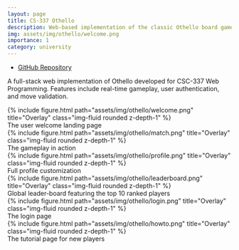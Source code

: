 ```yaml
---
layout: page
title: CS-337 Othello
description: Web-based implementation of the classic Othello board game
img: assets/img/othello/welcome.png
importance: 1
category: university
---
```


- [GitHub Repository](https://github.com/kaderator2/CSC-337-Othello)

A full-stack web implementation of Othello developed for CSC-337 Web Programming. Features include real-time gameplay, user authentication, and move validation.

<div class="row">
    <div class="col-sm mt-3 mt-md-0">
        {% include figure.html path="assets/img/othello/welcome.png" title="Overlay" class="img-fluid rounded z-depth-1" %}
    </div>
</div>
<div class="caption">
    The user welcome landing page
</div>

<div class="row">
    <div class="col-sm mt-3 mt-md-0">
        {% include figure.html path="assets/img/othello/match.png" title="Overlay" class="img-fluid rounded z-depth-1" %}
    </div>
</div>
<div class="caption">
    The gameplay in action
</div>

<div class="row">
    <div class="col-sm mt-3 mt-md-0">
        {% include figure.html path="assets/img/othello/profile.png" title="Overlay" class="img-fluid rounded z-depth-1" %}
    </div>
</div>
<div class="caption">
    Full profile customization
</div>

<div class="row">
    <div class="col-sm mt-3 mt-md-0">
        {% include figure.html path="assets/img/othello/leaderboard.png" title="Overlay" class="img-fluid rounded z-depth-1" %}
    </div>
</div>
<div class="caption">
    Global leader-board featuring the top 10 ranked players
</div>

<div class="row">
    <div class="col-sm mt-3 mt-md-0">
        {% include figure.html path="assets/img/othello/login.png" title="Overlay" class="img-fluid rounded z-depth-1" %}
    </div>
</div>
<div class="caption">
    The login page
</div>

<div class="row">
    <div class="col-sm mt-3 mt-md-0">
        {% include figure.html path="assets/img/othello/howto.png" title="Overlay" class="img-fluid rounded z-depth-1" %}
    </div>
</div>
<div class="caption">
    The tutorial page for new players
</div>
